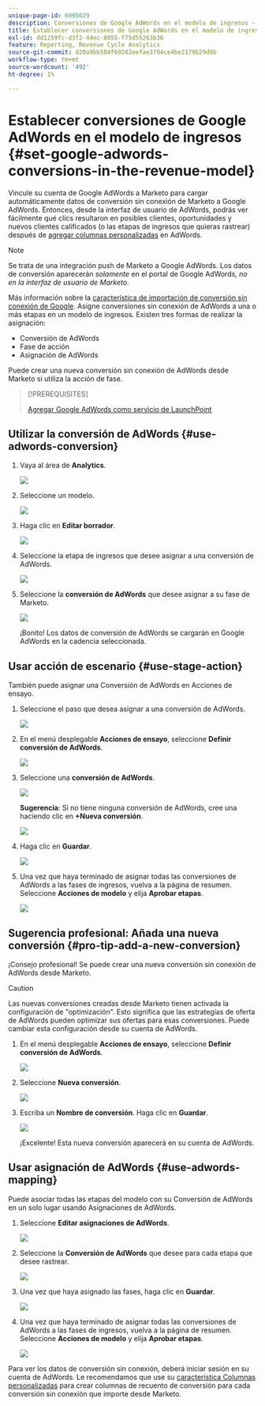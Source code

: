 ```yaml
---
unique-page-id: 6095029
description: Conversiones de Google AdWords en el modelo de ingresos - Documentos de Marketo - Documentación del producto
title: Establecer conversiones de Google AdWords en el modelo de ingresos
exl-id: dd1259fc-d3f2-44ec-8055-f75d55263b36
feature: Reporting, Revenue Cycle Analytics
source-git-commit: d20a9bb584f69282eefae3704ce4be2179b29d0b
workflow-type: tm+mt
source-wordcount: '492'
ht-degree: 1%

---
```


# Establecer conversiones de Google AdWords en el modelo de ingresos {#set-google-adwords-conversions-in-the-revenue-model}

Vincule su cuenta de Google AdWords a Marketo para cargar automáticamente datos de conversión sin conexión de Marketo a Google AdWords. Entonces, desde la interfaz de usuario de AdWords, podrás ver fácilmente qué clics resultaron en posibles clientes, oportunidades y nuevos clientes calificados (o las etapas de ingresos que quieras rastrear) después de [agregar columnas personalizadas](https://support.google.com/adwords/answer/3073556) en AdWords.

>[!NOTE]
>
>Se trata de una integración push de Marketo a Google AdWords. Los datos de conversión aparecerán _solamente_ en el portal de Google AdWords, _no en la interfaz de usuario de Marketo_.

Más información sobre la [característica de importación de conversión sin conexión de Google](https://support.google.com/adwords/answer/2998031?hl=en). Asigne conversiones sin conexión de AdWords a una o más etapas en un modelo de ingresos. Existen tres formas de realizar la asignación:

* Conversión de AdWords
* Fase de acción
* Asignación de AdWords

Puede crear una nueva conversión sin conexión de AdWords desde Marketo si utiliza la acción de fase.

>[!PREREQUISITES]
>
>[Agregar Google AdWords como servicio de LaunchPoint](/help/marketo/product-docs/administration/additional-integrations/add-google-adwords-as-a-launchpoint-service.md)

## Utilizar la conversión de AdWords {#use-adwords-conversion}

1. Vaya al área de **Analytics**.

   ![](assets/image2015-2-23-18-3a9-3a34.png)

1. Seleccione un modelo.

   ![](assets/image2015-2-23-18-3a3-3a12.png)

1. Haga clic en **Editar borrador**.

   ![](assets/image2015-3-10-15-3a3-3a20.png)

1. Seleccione la etapa de ingresos que desee asignar a una conversión de AdWords.

   ![](assets/image2015-2-26-16-3a40-3a2.png)

1. Seleccione la **conversión de AdWords** que desee asignar a su fase de Marketo.

   ![](assets/image2015-2-26-16-3a46-3a15.png)

   ¡Bonito! Los datos de conversión de AdWords se cargarán en Google AdWords en la cadencia seleccionada.

## Usar acción de escenario {#use-stage-action}

También puede asignar una Conversión de AdWords en Acciones de ensayo.

1. Seleccione el paso que desea asignar a una conversión de AdWords.

   ![](assets/image2015-2-26-16-3a40-3a2.png)

1. En el menú desplegable **Acciones de ensayo**, seleccione **Definir conversión de AdWords**.

   ![](assets/image2015-2-26-16-3a52-3a24.png)

1. Seleccione una **conversión de AdWords**.

   ![](assets/image2015-2-26-16-3a54-3a47.png)

   **Sugerencia**: Si no tiene ninguna conversión de AdWords, cree una haciendo clic en **+Nueva conversión**.

   ![](assets/image2015-2-26-21-3a22-3a10.png)

1. Haga clic en **Guardar**.

   ![](assets/image2015-2-26-16-3a56-3a2.png)

1. Una vez que haya terminado de asignar todas las conversiones de AdWords a las fases de ingresos, vuelva a la página de resumen. Seleccione **Acciones de modelo** y elija **Aprobar etapas**.

   ![](assets/image2015-2-27-12-3a20-3a20.png)

## Sugerencia profesional: Añada una nueva conversión {#pro-tip-add-a-new-conversion}

¡Consejo profesional! Se puede crear una nueva conversión sin conexión de AdWords desde Marketo.

>[!CAUTION]
>
>Las nuevas conversiones creadas desde Marketo tienen activada la configuración de &quot;optimización&quot;. Esto significa que las estrategias de oferta de AdWords pueden optimizar sus ofertas para esas conversiones. Puede cambiar esta configuración desde su cuenta de AdWords.

1. En el menú desplegable **Acciones de ensayo**, seleccione **Definir conversión de AdWords**.

   ![](assets/image2015-2-26-16-3a52-3a24.png)

1. Seleccione **Nueva conversión**.

   ![](assets/image2015-2-26-21-3a22-3a10.png)

1. Escriba un **Nombre de conversión**. Haga clic en **Guardar**.

   ![](assets/image2015-2-26-21-3a24-3a7.png)

   ¡Excelente! Esta nueva conversión aparecerá en su cuenta de AdWords.

## Usar asignación de AdWords {#use-adwords-mapping}

Puede asociar todas las etapas del modelo con su Conversión de AdWords en un solo lugar usando Asignaciones de AdWords.

1. Seleccione **Editar asignaciones de AdWords**.

   ![](assets/image2015-2-26-17-3a3-3a29.png)

1. Seleccione la **Conversión de AdWords** que desee para cada etapa que desee rastrear.

   ![](assets/image2015-2-26-17-3a6-3a15.png)

1. Una vez que haya asignado las fases, haga clic en **Guardar**.

   ![](assets/image2015-2-26-17-3a7-3a48.png)

1. Una vez que haya terminado de asignar todas las conversiones de AdWords a las fases de ingresos, vuelva a la página de resumen. Seleccione **Acciones de modelo** y elija **Aprobar etapas**.

   ![](assets/image2015-2-27-12-3a20-3a20.png)

Para ver los datos de conversión sin conexión, deberá iniciar sesión en su cuenta de AdWords. Le recomendamos que use su [característica Columnas personalizadas](https://support.google.com/adwords/answer/3073556) para crear columnas de recuento de conversión para cada conversión sin conexión que importe desde Marketo.
